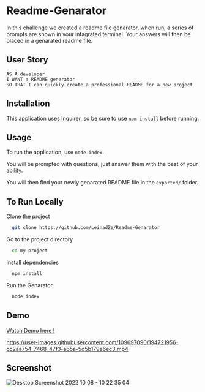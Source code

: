 # Readme-Genarator

In this challenge we created a readme file genarator, when run, a series of prompts are
shown in your intagrated terminal. Your answers will then be placed in a genarated readme
file.

## User Story

    AS A developer  
    I WANT a README generator  
    SO THAT I can quickly create a professional README for a new project  

## Installation

This application uses [Inquirer](https://www.npmjs.com/package/inquirer), so be sure to 
use `npm install` before running.

## Usage

To run the application, use `node index`.

You will be prompted with questions, just answer them with the best of your ability.

You will then find your newly genarated README file in the `exported/` folder.



## To Run Locally

Clone the project

```bash
  git clone https://github.com/LeinadZz/Readme-Genarator
```

Go to the project directory

```bash
  cd my-project
```

Install dependencies

```bash
  npm install
```

Run the Genarator

```bash
  node index
```


## Demo

[Watch Demo here !](https://watch.screencastify.com/v/Oh6vhH5Lif2zOPzWWa96)


https://user-images.githubusercontent.com/109697090/194721956-cc2aa754-7468-47f3-a65a-5d5b179e6ec3.mp4



## Screenshot
![Desktop Screenshot 2022 10 08 - 10 22 35 04](https://user-images.githubusercontent.com/109697090/194721569-57addd48-bac5-4e46-a9e4-4beadb2d766e.png)

